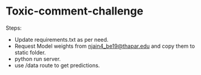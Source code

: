 # Toxic-comment-challenge

Steps:
- Update requirements.txt as per need.
- Request Model weights from njain4_be19@thapar.edu and copy them to static folder.
- python run server.
- use /data route to get predictions.
